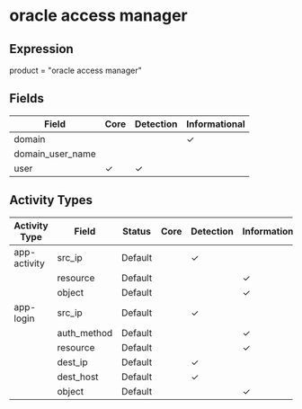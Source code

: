 oracle access manager
=====================

Expression
----------

product = "oracle access manager"

Fields
------

| Field            | Core     | Detection | Informational |
| ---------------- | -------- | --------- | ------------- |
| domain           |          |           | &#10003;      |
| domain_user_name |          |           |               |
| user             | &#10003; | &#10003;  |               |

Activity Types
--------------

| Activity Type | Field       | Status  | Core | Detection | Informational |
| ------------- | ----------- | ------- | ---- | --------- | ------------- |
| app-activity  | src_ip      | Default |      | &#10003;  |               |
|               | resource    | Default |      |           | &#10003;      |
|               | object      | Default |      |           | &#10003;      |
| app-login     | src_ip      | Default |      | &#10003;  |               |
|               | auth_method | Default |      |           | &#10003;      |
|               | resource    | Default |      |           | &#10003;      |
|               | dest_ip     | Default |      | &#10003;  |               |
|               | dest_host   | Default |      | &#10003;  |               |
|               | object      | Default |      |           | &#10003;      |

